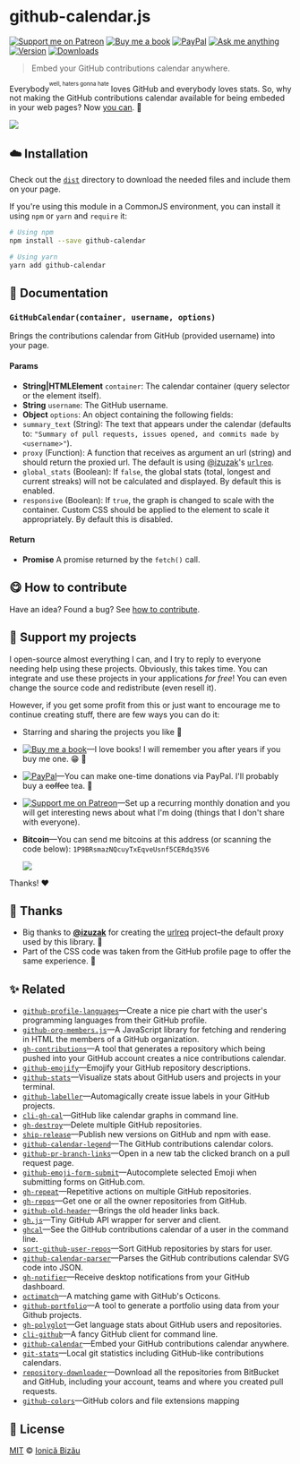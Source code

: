<!-- Please do not edit this file. Edit the `blah` field in the `package.json` instead. If in doubt, open an issue. -->


# github-calendar.js

 [![Support me on Patreon][badge_patreon]][patreon] [![Buy me a book][badge_amazon]][amazon] [![PayPal][badge_paypal_donate]][paypal-donations] [![Ask me anything](https://img.shields.io/badge/ask%20me-anything-1abc9c.svg)](https://github.com/IonicaBizau/ama) [![Version](https://img.shields.io/npm/v/github-calendar.svg)](https://www.npmjs.com/package/github-calendar) [![Downloads](https://img.shields.io/npm/dt/github-calendar.svg)](https://www.npmjs.com/package/github-calendar)

> Embed your GitHub contributions calendar anywhere.


Everybody<sup><sup>well, haters gonna hate</sup></sup> loves GitHub and everybody loves stats. So, why not making the GitHub contributions calendar available for being embeded in your web pages? Now [you can](https://ionicabizau.github.io/github-calendar/example). :tada:


[![](http://i.imgur.com/S1h8XoB.jpg)](https://ionicabizau.github.io/github-calendar/example)


## :cloud: Installation


Check out the [`dist`](/dist) directory to download the needed files and include them on your page.

If you're using this module in a CommonJS environment, you can install it using `npm` or `yarn` and `require` it:

```sh
# Using npm
npm install --save github-calendar

# Using yarn
yarn add github-calendar
```


## :memo: Documentation


### `GitHubCalendar(container, username, options)`
Brings the contributions calendar from GitHub (provided username) into your page.

#### Params

- **String|HTMLElement** `container`: The calendar container (query selector or the element itself).
- **String** `username`: The GitHub username.
- **Object** `options`: An object containing the following fields:
 - `summary_text` (String): The text that appears under the calendar (defaults to: `"Summary of
   pull requests, issues opened, and commits made by <username>"`).
 - `proxy` (Function): A function that receives as argument an url (string) and should return the proxied url.
   The default is using [@izuzak](https://github.com/izuzak)'s [`urlreq`](https://github.com/izuzak/urlreq).
 - `global_stats` (Boolean): If `false`, the global stats (total, longest and current streaks) will not be calculated and displayed. By default this is enabled.
 - `responsive` (Boolean): If `true`, the graph is changed to scale with the container. Custom CSS should be applied to the element to scale it appropriately. By default this is disabled.

#### Return
- **Promise** A promise returned by the `fetch()` call.



## :yum: How to contribute
Have an idea? Found a bug? See [how to contribute][contributing].


## :sparkling_heart: Support my projects

I open-source almost everything I can, and I try to reply to everyone needing help using these projects. Obviously,
this takes time. You can integrate and use these projects in your applications *for free*! You can even change the source code and redistribute (even resell it).

However, if you get some profit from this or just want to encourage me to continue creating stuff, there are few ways you can do it:

 - Starring and sharing the projects you like :rocket:
 - [![Buy me a book][badge_amazon]][amazon]—I love books! I will remember you after years if you buy me one. :grin: :book:
 - [![PayPal][badge_paypal]][paypal-donations]—You can make one-time donations via PayPal. I'll probably buy a ~~coffee~~ tea. :tea:
 - [![Support me on Patreon][badge_patreon]][patreon]—Set up a recurring monthly donation and you will get interesting news about what I'm doing (things that I don't share with everyone).
 - **Bitcoin**—You can send me bitcoins at this address (or scanning the code below): `1P9BRsmazNQcuyTxEqveUsnf5CERdq35V6`

    ![](https://i.imgur.com/z6OQI95.png)

Thanks! :heart:


## :cake: Thanks

 - Big thanks to [**@izuzak**](https://github.com/izuzak) for creating the [urlreq](https://github.com/izuzak/urlreq) project–the default proxy used by this library. :cake:
 - Part of the CSS code was taken from the GitHub profile page to offer the same experience. :art:



## :sparkles: Related

 - [`github-profile-languages`](https://github.com/IonicaBizau/github-profile-languages)—Create a nice pie chart with the user's programming languages from their GitHub profile.
 - [`github-org-members.js`](https://github.com/IonicaBizau/github-org-members.js)—A JavaScript library for fetching and rendering in HTML the members of a GitHub organization.
 - [`gh-contributions`](https://github.com/IonicaBizau/github-contributions)—A tool that generates a repository which being pushed into your GitHub account creates a nice contributions calendar.
 - [`github-emojify`](https://github.com/IonicaBizau/github-emojify#readme)—Emojify your GitHub repository descriptions.
 - [`github-stats`](https://github.com/IonicaBizau/github-stats)—Visualize stats about GitHub users and projects in your terminal.
 - [`github-labeller`](https://github.com/IonicaBizau/github-labeller#readme)—Automagically create issue labels in your GitHub projects.
 - [`cli-gh-cal`](https://github.com/IonicaBizau/cli-gh-cal)—GitHub like calendar graphs in command line.
 - [`gh-destroy`](https://github.com/IonicaBizau/gh-destroy#readme)—Delete multiple GitHub repositories.
 - [`ship-release`](https://github.com/IonicaBizau/ship-release#readme)—Publish new versions on GitHub and npm with ease.
 - [`github-calendar-legend`](https://github.com/IonicaBizau/github-calendar-legend#readme)—The GitHub contributions calendar colors.
 - [`github-pr-branch-links`](https://github.com/IonicaBizau/github-pr-branch-links)—Open in a new tab the clicked branch on a pull request page.
 - [`github-emoji-form-submit`](https://github.com/IonicaBizau/github-emoji-form-submit#readme)—Autocomplete selected Emoji when submitting forms on GitHub.com.
 - [`gh-repeat`](https://github.com/IonicaBizau/gh-repeat#readme)—Repetitive actions on multiple GitHub repositories.
 - [`gh-repos`](https://github.com/IonicaBizau/gh-repos#readme)—Get one or all the owner repositories from GitHub.
 - [`github-old-header`](https://github.com/IonicaBizau/github-old-header)—Brings the old header links back.
 - [`gh.js`](https://github.com/IonicaBizau/gh.js)—Tiny GitHub API wrapper for server and client.
 - [`ghcal`](https://github.com/IonicaBizau/ghcal)—See the GitHub contributions calendar of a user in the command line.
 - [`sort-github-user-repos`](https://github.com/IonicaBizau/sort-github-user-repos#readme)—Sort GitHub repositories by stars for user.
 - [`github-calendar-parser`](https://github.com/IonicaBizau/github-calendar-parser#readme)—Parses the GitHub contributions calendar SVG code into JSON.
 - [`gh-notifier`](https://bitbucket.org/IonicaBizau/gh-notifier#readme)—Receive desktop notifications from your GitHub dashboard.
 - [`octimatch`](https://github.com/IonicaBizau/OctiMatch#readme)—A matching game with GitHub's Octicons.
 - [`github-portfolio`](https://github.com/IonicaBizau/github-portfolio#readme)—A tool to generate a portfolio using data from your Github projects.
 - [`gh-polyglot`](https://github.com/IonicaBizau/node-gh-polyglot)—Get language stats about GitHub users and repositories.
 - [`cli-github`](https://github.com/IonicaBizau/cli-github)—A fancy GitHub client for command line.
 - [`github-calendar`](https://github.com/IonicaBizau/github-calendar#readme)—Embed your GitHub contributions calendar anywhere.
 - [`git-stats`](https://github.com/IonicaBizau/git-stats)—Local git statistics including GitHub-like contributions calendars.
 - [`repository-downloader`](https://github.com/IonicaBizau/repository-downloader)—Download all the repositories from BitBucket and GitHub, including your account, teams and where you created pull requests.
 - [`github-colors`](https://github.com/IonicaBizau/github-colors)—GitHub colors and file extensions mapping



## :scroll: License

[MIT][license] © [Ionică Bizău][website]

[badge_patreon]: http://ionicabizau.github.io/badges/patreon.svg
[badge_amazon]: http://ionicabizau.github.io/badges/amazon.svg
[badge_paypal]: http://ionicabizau.github.io/badges/paypal.svg
[badge_paypal_donate]: http://ionicabizau.github.io/badges/paypal_donate.svg
[patreon]: https://www.patreon.com/ionicabizau
[amazon]: http://amzn.eu/hRo9sIZ
[paypal-donations]: https://www.paypal.com/cgi-bin/webscr?cmd=_s-xclick&hosted_button_id=RVXDDLKKLQRJW
[donate-now]: http://i.imgur.com/6cMbHOC.png

[license]: http://showalicense.com/?fullname=Ionic%C4%83%20Biz%C4%83u%20%3Cbizauionica%40gmail.com%3E%20(https%3A%2F%2Fionicabizau.net)&year=2016#license-mit
[website]: https://ionicabizau.net
[contributing]: /CONTRIBUTING.md
[docs]: /DOCUMENTATION.md
